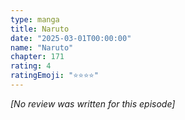 ```yaml
---
type: manga
title: Naruto
date: "2025-03-01T00:00:00"
name: "Naruto"
chapter: 171
rating: 4
ratingEmoji: "⭐️⭐️⭐️⭐️"
---
```


_[No review was written for this episode]_